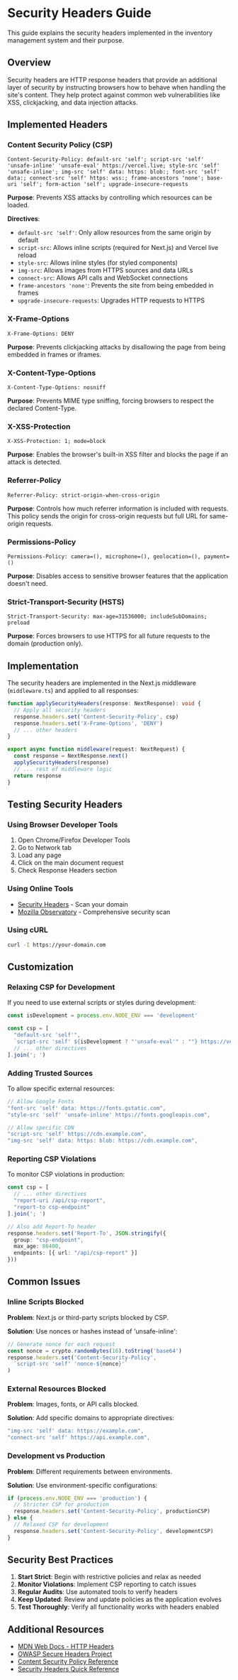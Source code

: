 # Security Headers Guide

This guide explains the security headers implemented in the inventory management system and their purpose.

## Overview

Security headers are HTTP response headers that provide an additional layer of security by instructing browsers how to behave when handling the site's content. They help protect against common web vulnerabilities like XSS, clickjacking, and data injection attacks.

## Implemented Headers

### Content Security Policy (CSP)

```
Content-Security-Policy: default-src 'self'; script-src 'self' 'unsafe-inline' 'unsafe-eval' https://vercel.live; style-src 'self' 'unsafe-inline'; img-src 'self' data: https: blob:; font-src 'self' data:; connect-src 'self' https: wss:; frame-ancestors 'none'; base-uri 'self'; form-action 'self'; upgrade-insecure-requests
```

**Purpose**: Prevents XSS attacks by controlling which resources can be loaded.

**Directives**:
- `default-src 'self'`: Only allow resources from the same origin by default
- `script-src`: Allows inline scripts (required for Next.js) and Vercel live reload
- `style-src`: Allows inline styles (for styled components)
- `img-src`: Allows images from HTTPS sources and data URLs
- `connect-src`: Allows API calls and WebSocket connections
- `frame-ancestors 'none'`: Prevents the site from being embedded in frames
- `upgrade-insecure-requests`: Upgrades HTTP requests to HTTPS

### X-Frame-Options

```
X-Frame-Options: DENY
```

**Purpose**: Prevents clickjacking attacks by disallowing the page from being embedded in frames or iframes.

### X-Content-Type-Options

```
X-Content-Type-Options: nosniff
```

**Purpose**: Prevents MIME type sniffing, forcing browsers to respect the declared Content-Type.

### X-XSS-Protection

```
X-XSS-Protection: 1; mode=block
```

**Purpose**: Enables the browser's built-in XSS filter and blocks the page if an attack is detected.

### Referrer-Policy

```
Referrer-Policy: strict-origin-when-cross-origin
```

**Purpose**: Controls how much referrer information is included with requests. This policy sends the origin for cross-origin requests but full URL for same-origin requests.

### Permissions-Policy

```
Permissions-Policy: camera=(), microphone=(), geolocation=(), payment=()
```

**Purpose**: Disables access to sensitive browser features that the application doesn't need.

### Strict-Transport-Security (HSTS)

```
Strict-Transport-Security: max-age=31536000; includeSubDomains; preload
```

**Purpose**: Forces browsers to use HTTPS for all future requests to the domain (production only).

## Implementation

The security headers are implemented in the Next.js middleware (`middleware.ts`) and applied to all responses:

```typescript
function applySecurityHeaders(response: NextResponse): void {
  // Apply all security headers
  response.headers.set('Content-Security-Policy', csp)
  response.headers.set('X-Frame-Options', 'DENY')
  // ... other headers
}

export async function middleware(request: NextRequest) {
  const response = NextResponse.next()
  applySecurityHeaders(response)
  // ... rest of middleware logic
  return response
}
```

## Testing Security Headers

### Using Browser Developer Tools

1. Open Chrome/Firefox Developer Tools
2. Go to Network tab
3. Load any page
4. Click on the main document request
5. Check Response Headers section

### Using Online Tools

- [Security Headers](https://securityheaders.com/) - Scan your domain
- [Mozilla Observatory](https://observatory.mozilla.org/) - Comprehensive security scan

### Using cURL

```bash
curl -I https://your-domain.com
```

## Customization

### Relaxing CSP for Development

If you need to use external scripts or styles during development:

```typescript
const isDevelopment = process.env.NODE_ENV === 'development'

const csp = [
  "default-src 'self'",
  `script-src 'self' ${isDevelopment ? "'unsafe-eval'" : ""} https://vercel.live`,
  // ... other directives
].join('; ')
```

### Adding Trusted Sources

To allow specific external resources:

```typescript
// Allow Google Fonts
"font-src 'self' data: https://fonts.gstatic.com",
"style-src 'self' 'unsafe-inline' https://fonts.googleapis.com",

// Allow specific CDN
"script-src 'self' https://cdn.example.com",
"img-src 'self' data: https: blob: https://cdn.example.com",
```

### Reporting CSP Violations

To monitor CSP violations in production:

```typescript
const csp = [
  // ... other directives
  "report-uri /api/csp-report",
  "report-to csp-endpoint"
].join('; ')

// Also add Report-To header
response.headers.set('Report-To', JSON.stringify({
  group: "csp-endpoint",
  max_age: 86400,
  endpoints: [{ url: "/api/csp-report" }]
}))
```

## Common Issues

### Inline Scripts Blocked

**Problem**: Next.js or third-party scripts blocked by CSP.

**Solution**: Use nonces or hashes instead of 'unsafe-inline':

```typescript
// Generate nonce for each request
const nonce = crypto.randomBytes(16).toString('base64')
response.headers.set('Content-Security-Policy', 
  `script-src 'self' 'nonce-${nonce}'`
)
```

### External Resources Blocked

**Problem**: Images, fonts, or API calls blocked.

**Solution**: Add specific domains to appropriate directives:

```typescript
"img-src 'self' data: https://example.com",
"connect-src 'self' https://api.example.com",
```

### Development vs Production

**Problem**: Different requirements between environments.

**Solution**: Use environment-specific configurations:

```typescript
if (process.env.NODE_ENV === 'production') {
  // Stricter CSP for production
  response.headers.set('Content-Security-Policy', productionCSP)
} else {
  // Relaxed CSP for development
  response.headers.set('Content-Security-Policy', developmentCSP)
}
```

## Security Best Practices

1. **Start Strict**: Begin with restrictive policies and relax as needed
2. **Monitor Violations**: Implement CSP reporting to catch issues
3. **Regular Audits**: Use automated tools to verify headers
4. **Keep Updated**: Review and update policies as the application evolves
5. **Test Thoroughly**: Verify all functionality works with headers enabled

## Additional Resources

- [MDN Web Docs - HTTP Headers](https://developer.mozilla.org/en-US/docs/Web/HTTP/Headers)
- [OWASP Secure Headers Project](https://owasp.org/www-project-secure-headers/)
- [Content Security Policy Reference](https://content-security-policy.com/)
- [Security Headers Quick Reference](https://web.dev/security-headers/)